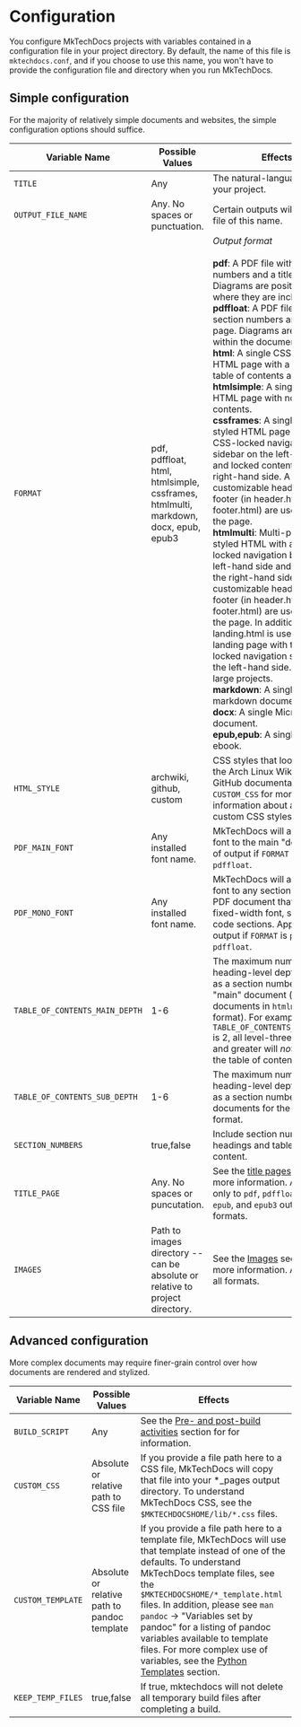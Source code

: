 # Configuration

You configure MkTechDocs projects with variables contained in a configuration file in your project directory. By default, the name of this file is `mktechdocs.conf`, and if you choose to use this name, you won't have to provide the configuration file and directory when you run MkTechDocs.

## Simple configuration

For the majority of relatively simple documents and websites, the simple configuration options should suffice.

|Variable Name   |Possible Values                 |Effects                                                  |
|----------------|--------------------------------|---------------------------------------------------------|
|`TITLE`         | Any                            |The natural-language title of your project.|
|`OUTPUT_FILE_NAME`|Any. No spaces or punctuation.|Certain outputs will produce a file of this name.|
|`FORMAT`        |pdf, pdffloat, html, htmlsimple, cssframes, htmlmulti, markdown, docx, epub, epub3|_Output format_<br /><br />**pdf**: A PDF file with section numbers and a title page. Diagrams are positioned near where they are included.<br />**pdffloat**: A PDF file with section numbers and a title page. Diagrams are "floated" within the document.<br />**html**: A single CSS-styled HTML page with a hideable table of contents at the top.<br />**htmlsimple**: A single unstyled HTML page with no table of contents.<br />**cssframes**: A single CSS-styled HTML page with a CSS-locked navigation sidebar on the left-hand side and locked content on the right-hand side. A customizable header and footer (in header.html and footer.html) are used to frame the page.<br />**htmlmulti**: Multi-page CSS-styled HTML with a CSS-locked navigation bar on the left-hand side and content on the right-hand side. A customizable header and footer (in header.html and footer.html) are used to frame the page. In addition, landing.html is used as a landing page with the CSS-locked navigation sidebar on the left-hand side. Best for large projects.<br />**markdown**: A single markdown document.<br />**docx**: A single Microsoft Word document.<br />**epub,epub**: A single epub ebook.|
|`HTML_STYLE`|archwiki, github, custom|CSS styles that loosely mimic the Arch Linux Wiki and GitHub documentation. See `CUSTOM_CSS` for more information about applying custom CSS styles.|
|`PDF_MAIN_FONT`|Any installed font name.|MkTechDocs will apply this font to the main "default" text of output if `FORMAT` is `pdf` or `pdffloat`.|
|`PDF_MONO_FONT`|Any installed font name.|MkTechDocs will apply this font to any sections of the PDF document that require a fixed-width font, such as code sections. Applies only to output if `FORMAT` is `pdf` or `pdffloat`.|
|`TABLE_OF_CONTENTS_MAIN_DEPTH`|1-6|The maximum number heading-level depth to count as a section number in the "main" document (not sub documents in `htmlmulti` format). For example, if `TABLE_OF_CONTENTS_MAIN_DEPTH` is 2, all level-three headings and greater will _not_ appear in the table of contents.|
|`TABLE_OF_CONTENTS_SUB_DEPTH`|1-6|The maximum number heading-level depth to count as a section number in sub documents for the `htmlmulti` format.|
|`SECTION_NUMBERS`|true,false|Include section numbers in headings and tables of content.|
|`TITLE_PAGE`|Any. No spaces or puncutation.|See the [title pages](title-pages.html#title-pages) section for more information. Applies only to `pdf`, `pdffloat`, `docx`, `epub`, and `epub3` output formats.|
|`IMAGES`|Path to images directory -- can be absolute or relative to project directory.|See the [Images](the-basics.html#images) section for more information. Applies to all formats.|

## Advanced configuration

More complex documents may require finer-grain control over how documents are rendered and stylized.

|Variable Name   |Possible Values                 |Effects                                                  |
|----------------|--------------------------------|---------------------------------------------------------|
|`BUILD_SCRIPT`  |Any                             |See the [Pre- and post-build activities](building-your-document.html#pre--and-post-build-activities) section for for information.|
|`CUSTOM_CSS`|Absolute or relative path to CSS file|If you provide a file path here to a CSS file, MkTechDocs will copy that file into your \*\_pages output directory. To understand MkTechDocs CSS, see the `$MKTECHDOCSHOME/lib/*.css` files.|
|`CUSTOM_TEMPLATE`|Absolute or relative path to pandoc template|If you provide a file path here to a template file, MkTechDocs will use that template instead of one of the defaults. To understand MkTechDocs template files, see the `$MKTECHDOCSHOME/*_template.html` files. In addition, please see `man pandoc` -> "Variables set by pandoc" for a listing of pandoc variables available to template files. For more complex use of variables, see the [Python Templates](templates.html#python-templates) section.|
|`KEEP_TEMP_FILES`|true,false|If true, mktechdocs will not delete all temporary build files after completing a build.|

